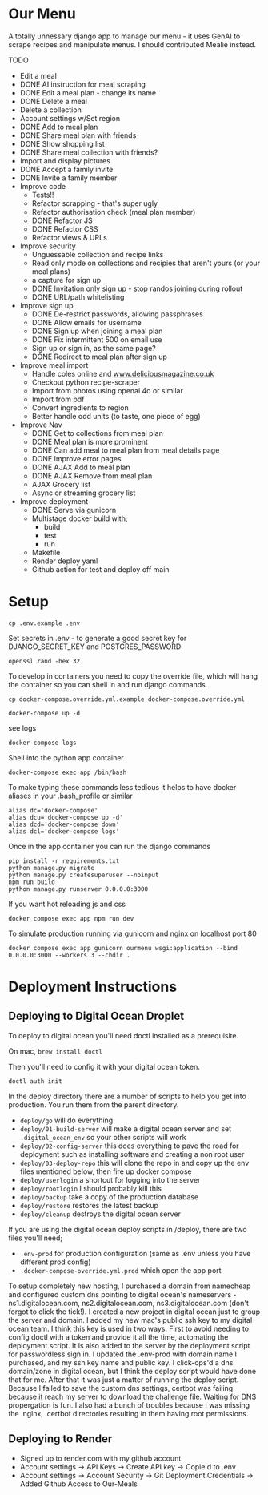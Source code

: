 # Our Menu

A totally unnessary django app to manage our menu - it uses GenAI to scrape recipes and manipulate menus.    I should contributed Mealie instead.

TODO
* Edit a meal
* DONE AI instruction for meal scraping
* DONE Edit a meal plan - change its name
* DONE Delete a meal
* Delete a collection
* Account settings w/Set region
* DONE Add to meal plan
* DONE Share meal plan with friends
* DONE Show shopping list
* DONE Share meal collection with friends?
* Import and display pictures
* DONE Accept a family invite
* DONE Invite a family member
* Improve code
    * Tests!! 
    * Refactor scrapping - that's super ugly
    * Refactor authorisation check (meal plan member)
    * DONE Refactor JS
    * DONE Refactor CSS
    * Refactor views & URLs
* Improve security
    * Unguessable collection and recipe links
    * Read only mode on collections and recipies that aren't yours (or your meal plans)
    * a capture for sign up
    * DONE Invitation only sign up - stop randos joining during rollout 
    * DONE URL/path whitelisting
* Improve sign up
    * DONE De-restrict passwords, allowing passphrases
    * DONE Allow emails for username
    * DONE Sign up when joining a meal plan
    * DONE Fix intermittent 500 on email use
    * Sign up or sign in, as the same page? 
    * DONE Redirect to meal plan after sign up
* Improve meal import
    * Handle coles online and www.deliciousmagazine.co.uk 
    * Checkout python recipe-scraper
    * Import from photos using openai 4o or similar
    * Import from pdf 
    * Convert ingredients to region
    * Better handle odd units (to taste, one piece of egg)
* Improve Nav
    * DONE Get to collections from meal plan
    * DONE Meal plan is more prominent
    * DONE Can add meal to meal plan from meal details page
    * DONE Improve error pages
    * DONE AJAX Add to meal plan
    * DONE AJAX Remove from meal plan
    * AJAX Grocery list
    * Async or streaming grocery list
* Improve deployment
    * DONE Serve via gunicorn
    * Multistage docker build with;
        * build
        * test
        * run
    * Makefile
    * Render deploy yaml
    * Github action for test and deploy off main


# Setup

```
cp .env.example .env
```

Set secrets in .env - to generate a good secret key for DJANGO_SECRET_KEY and POSTGRES_PASSWORD
```
openssl rand -hex 32
```

To develop in containers you need to copy the override file, which will hang the container so you can shell in and run django commands.

```
cp docker-compose.override.yml.example docker-compose.override.yml
```


```
docker-compose up -d
```

see logs
```
docker-compose logs
```

Shell into the python app container
```
docker-compose exec app /bin/bash
```

To make typing these commands less tedious it helps to have docker aliases in your .bash_profile or similar
```
alias dc='docker-compose'
alias dcu='docker-compose up -d'
alias dcd='docker-compose down'
alias dcl='docker-compose logs'
```

Once in the app container you can run the django commands
```
pip install -r requirements.txt
python manage.py migrate
python manage.py createsuperuser --noinput
npm run build
python manage.py runserver 0.0.0.0:3000
``` 

If you want hot reloading js and css
```
docker compose exec app npm run dev
```

To simulate production running via gunicorn and nginx on localhost port 80 
```
docker compose exec app gunicorn ourmenu wsgi:application --bind 0.0.0.0:3000 --workers 3 --chdir .
```

# Deployment Instructions
## Deploying to Digital Ocean Droplet

To deploy to digital ocean you'll need doctl installed as a prerequisite.

On mac, `brew install doctl`

Then you'll need to config it with your digital ocean token. 

`doctl auth init`

In the deploy directory there are a number of scripts to help you get into production.  You run them from the parent directory.

* `deploy/go` will do everything
* `deploy/01-build-server` will make a digital ocean server and set `.digital_ocean_env` so your other scripts will work
* `deploy/02-config-server` this does everything to pave the road for deployment such as installing software and creating a non root user
* `deploy/03-deploy-repo` this will clone the repo in and copy up the env files mentioned below, then fire up docker compose 
* `deploy/userlogin` a shortcut for logging into the server
* `deploy/rootlogin` I should probably kill this
* `deploy/backup` take a copy of the production database
* `deploy/restore` restores the latest backup
* `deploy/cleanup` destroys the digital ocean server

If you are using the digital ocean deploy scripts in /deploy, there are two files you'll need;

* `.env-prod` for production configuration (same as .env unless you have different prod config)
* `.docker-compose-override.yml.prod` which open the app port

To setup completely new hosting, I purchased a domain from namecheap and configured custom dns pointing to digital ocean's nameservers - ns1.digitalocean.com, ns2.digitalocean.com, ns3.digitalocean.com (don't forgot to click the tick!).  I created a new project in digital ocean just to group the server and domain.  I added my new mac's public ssh key to my digital ocean team.   I think this key is used in two ways.  First to avoid needing to config doctl with a token and provide it all the time, automating the deployment script.  It is also added to the server by the deployment script for passwordless sign in.  I updated the .env-prod with domain name I purchased, and my ssh key name and public key.  I click-ops'd a dns domain/zone in digital ocean, but I think the deploy script would have done that for me. After that it was just a matter of running the deploy script.  Because I failed to save the custom dns settings, certbot was failing because it reach my server to download the challenge file.  Waiting for DNS propergation is fun.  I also had a bunch of troubles because I was missing the .nginx, .certbot directories resulting in them having root permissions.

## Deploying to Render

* Signed up to render.com with my github account
* Account settings -> API Keys -> Create API key -> Copie d to .env
* Account settings -> Account Security -> Git Deployment Credentials -> Added Github Access to Our-Meals